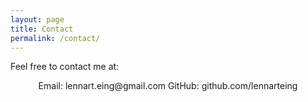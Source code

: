 ```yaml
---
layout: page
title: Contact
permalink: /contact/
---
```


Feel free to contact me at: 
<p align=center>
    Email: lennart.eing@gmail.com
    GitHub: github.com/lennarteing
</p>
